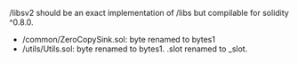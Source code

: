 /libsv2 should be an exact implementation of /libs but compilable for solidity ^0.8.0.

- /common/ZeroCopySink.sol: byte renamed to bytes1
- /utils/Utils.sol: byte renamed to bytes1. .slot renamed to _slot.
